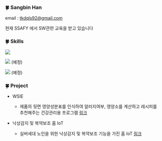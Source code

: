 ### 🍀 Sangbin Han

email : tkdqls92@gmail.com

현재 SSAFY 에서 SW관련 교육을 받고 있습니다

### 🍀 Skills

<img src="https://img.shields.io/badge/Python-3776AB?style=for-the-badge&logo=Python&logoColor=f5dd42"/> 

<img src="https://img.shields.io/badge/JavaScript-F7DF1E?style=for-the-badge&logo=JavaScript&logoColor=1c1c1c"/> (예정)

<img src="https://img.shields.io/badge/HTML5-E34F26?style=for-the-badge&logo=HTML5&logoColor=white"/> (예정)



### 🍀 Project

* WSIE
  * 제품의 뒷면 영양성분표를 인식하여 알러지여부, 영양소를 계산하고 레시피를 추천해주는 건강관리용 프로그램 [링크](https://github.com/Kolacider/WSIE2022)

* 낙상감지 및 복약보조  홈 IoT
  * 실버세대 노인을 위한 낙상감지 및 복약보조 기능을 가진 홈 IoT [링크](https://github.com/parkmg98/IoT)

